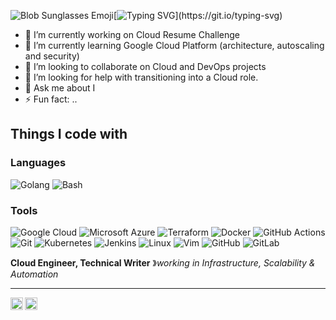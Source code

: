 ![Blob Sunglasses Emoji](https://emojis.slackmojis.com/emojis/images/1531849430/4246/blob-sunglasses.gif?1531849430)[![Typing SVG](https://readme-typing-svg.demolab.com?font=Exo+2&weight=500&size=28&pause=1000&color=F7B122&background=53FEFF00&center=true&vCenter=true&random=false&width=435&lines=Hi+%F0%9F%91%8B+Welcome+to+My+Portfolio!)](https://git.io/typing-svg)

- 🔭 I’m currently working on Cloud Resume Challenge
- 🌱 I’m currently learning Google Cloud Platform (architecture, autoscaling and security)
- 👯 I’m looking to collaborate on Cloud and DevOps projects
- 🤔 I’m looking for help with transitioning into a Cloud role.
- 💬 Ask me about I
- ⚡ Fun fact: ..


## Things I code with

### Languages

![Golang](https://img.shields.io/badge/-Golang-00ADD8?style=flat-square&logo=go&logoColor=white)
![Bash](https://img.shields.io/badge/-Bash-4EAA25?style=flat-square&logo=gnu-bash&logoColor=white)

### Tools

![Google Cloud](https://img.shields.io/badge/-Google_Cloud-4285F4?style=flat-square&logo=google-cloud&logoColor=white)
![Microsoft Azure](https://img.shields.io/badge/-Microsoft_Azure-0078D4?style=flat-square&logo=microsoft-azure&logoColor=white)
![Terraform](https://img.shields.io/badge/-Terraform-7B42BC?style=flat-square&logo=terraform&logoColor=white)
![Docker](https://img.shields.io/badge/-Docker-46a2f1?style=flat-square&logo=docker&logoColor=white)
![GitHub Actions](https://img.shields.io/badge/-Github_Actions-2088FF?style=flat-square&logo=github-actions&logoColor=white)
![Git](https://img.shields.io/badge/-Git-F05032?style=flat-square&logo=git&logoColor=white)
![Kubernetes](https://img.shields.io/badge/-Kubernetes-326CE5?style=flat-square&logo=kubernetes&logoColor=white)
![Jenkins](https://img.shields.io/badge/-Jenkins-D24939?style=flat-square&logo=jenkins&logoColor=white)
![Linux](https://img.shields.io/badge/-Linux-FCC624?style=flat-square&logo=linux&logoColor=black)
![Vim](https://img.shields.io/badge/-Vim-019733?style=flat-square&logo=vim&logoColor=white)
![GitHub](https://img.shields.io/badge/-GitHub-181717?style=flat-square&logo=github)
![GitLab](https://img.shields.io/badge/-GitLab-FCA121?style=flat-square&logo=gitlab)
&nbsp;&nbsp;&nbsp;

**Cloud Engineer, Technical Writer** &#12299;_working in Infrastructure, Scalability & Automation_
<br/>

----

<a href="https://twitter.com/ChetanThapliyal">
  <img align="left" alt="Chetan's Twitter" width="20px" src="https://simpleicons.now.sh/twitter/495f7e" />
</a>

<a href="https://linkedin.com/in/chetanthapliyal">
  <img align="left" alt="Chetan's LinkedIn" width="20px" src="https://simpleicons.now.sh/linkedin/495f7e" />
</a>

<!--
**ChetanThapliyal/ChetanThapliyal** is a ✨ _special_ ✨ repository because its `README.md` (this file) appears on your GitHub profile.

Here are some ideas to get you started:

- 🔭 I’m currently working on ...
- 🌱 I’m currently learning ...
- 👯 I’m looking to collaborate on ...
- 🤔 I’m looking for help with ...
- 💬 Ask me about ...
- 📫 How to reach me: ...
- 😄 Pronouns: ...
- ⚡ Fun fact: ...
-->
